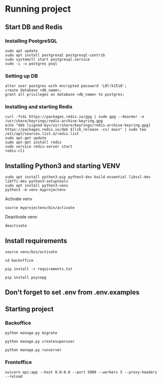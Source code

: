 # Running project

## Start DB and Redis
### Installing PostgreSQL
```
sudo apt update
sudo apt install postgresql postgresql-contrib
sudo systemctl start postgresql.service
sudo -i -u postgres psql
```
### Setting up DB
```
alter user postgres with encrypted password 'L0l!k1510';
create database <db_name>;
grant all privileges on database <db_name> to postgres;
```
### Installing and starting Redis
```
curl -fsSL https://packages.redis.io/gpg | sudo gpg --dearmor -o /usr/share/keyrings/redis-archive-keyring.gpg
echo "deb [signed-by=/usr/share/keyrings/redis-archive-keyring.gpg] https://packages.redis.io/deb $(lsb_release -cs) main" | sudo tee /etc/apt/sources.list.d/redis.list
sudo apt-get update
sudo apt-get install redis
sudo service redis-server start
redis-cli
```

## Installing Python3 and starting VENV
```
sudo apt install python3-pip python3-dev build-essential libssl-dev libffi-dev python3-setuptools
sudo apt install python3-venv
python3 -m venv myprojectenv
```

Activate venv
```
source myprojectenv/bin/activate
```

Deactivate venv
```
deactivate
```


## Install requirements

```
source venv/bin/activate

cd backoffice

pip install -r requirements.txt

pip install psycopg
```

## Don't forget to set .env from .env.examples

## Starting project

### Backoffice
```
python manage.py migrate

python manage.py createsuperuser

python manage.py runserver
```

### Frontoffice
```
uvicorn api:app --host 0.0.0.0 --port 5000 --workers 5 --proxy-headers --reload
```
